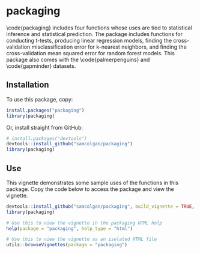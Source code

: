 
# packaging

<!-- badges: start -->
<!-- badges: end -->

\code{packaging} includes four functions whose uses are tied to statistical inference and statistical prediction. The package includes functions for conducting t-tests, producing linear regression models, finding the cross-validation misclassification error for k-nearest neighbors, and finding the cross-validation mean squared error for random forest models. This package also comes with the \code{palmerpenguins} and \code{gapminder} datasets.

## Installation

To use this package, copy:

```r
install.packages("packaging")
library(packaging)
```
Or, install straight from GitHub:

```r
# install.packages("devtools")
devtools::install_github("samcolgan/packaging")
library(packaging)
```

## Use

This vignette demonstrates some sample uses of the functions in this package.
Copy the code below to access the package and view the vignette.

```r
devtools::install_github("samcolgan/packaging", build_vignette = TRUE, build_opts = c())
library(packaging)

# Use this to view the vignette in the packaging HTML help
help(package = "packaging", help_type = "html")

# Use this to view the vignette as an isolated HTML file
utils::browseVignettes(package = "packaging")
```
